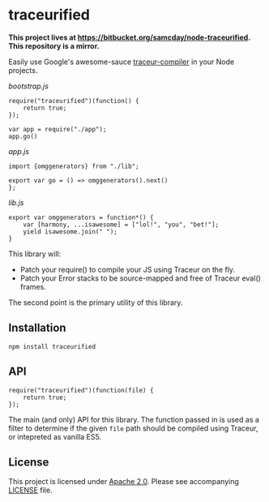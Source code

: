 # traceurified

**This project lives at https://bitbucket.org/samcday/node-traceurified. This repository is a mirror.**

Easily use Google's awesome-sauce [traceur-compiler](https://github.com/google/traceur-compiler) in your Node projects.

*bootstrap.js*
```
require("traceurified")(function() {
    return true; 
});

var app = require("./app");
app.go()
```

*app.js*
```
import {omggenerators} from "./lib";

export var go = () => omggenerators().next()
};
```

*lib.js*
```
export var omggenerators = function*() {
    var [harmony, ...isawesome] = ["lol!", "you", "bet!"];
    yield isawesome.join(" ");
}
```

This library will:

 * Patch your require() to compile your JS using Traceur on the fly.
 * Patch your Error stacks to be source-mapped and free of Traceur eval() frames.

The second point is the primary utility of this library.

## Installation

```
npm install traceurified
```

## API

```
require("traceurified")(function(file) {
    return true; 
});
```

The main (and only) API for this library. The function passed in is used as a filter to determine if the given `file` path should be compiled using Traceur, or intepreted as vanilla ES5.

## License

This project is licensed under [Apache 2.0](http://www.apache.org/licenses/LICENSE-2.0). Please see accompanying [LICENSE](LICENSE) file.